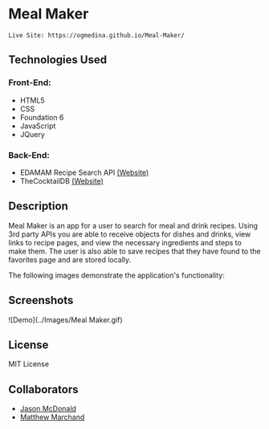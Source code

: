 # Meal Maker
```
Live Site: https://ogmedina.github.io/Meal-Maker/
```
## Technologies Used
### Front-End:
  * HTML5
  * CSS
  * Foundation 6
  * JavaScript
  * JQuery
### Back-End:
  * EDAMAM Recipe Search API [(Website)](https://www.edamam.com/)
  * TheCocktailDB [(Website)](https://www.thecocktaildb.com)
## Description

Meal Maker is an app for a user to search for meal and drink recipes. Using 3rd party APIs you are able to receive objects for dishes and drinks, view links to recipe pages, and view the necessary ingredients and steps to make them. The user is also able to save recipes that they have found to the favorites page and are stored locally.

The following images demonstrate the application's functionality:

## Screenshots
![Demo](../Images/Meal Maker.gif)

## License
MIT License

## Collaborators 
   * [Jason McDonald](https://github.com/JasonMcD96)
   * [Matthew Marchand](https://github.com/marchandmr)